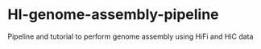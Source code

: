 # HI-genome-assembly-pipeline
Pipeline and tutorial to perform genome assembly using HiFi and HiC data
